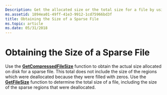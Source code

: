 ```yaml
---
Description: Get the allocated size or the total size for a file by using either the GetCompressedFileSize or the GetFileSize function.
ms.assetid: 1894ea01-49ff-41e3-9912-1cd75966bd3f
title: Obtaining the Size of a Sparse File
ms.topic: article
ms.date: 05/31/2018
---
```


# Obtaining the Size of a Sparse File

Use the [**GetCompressedFileSize**](/windows/desktop/api/fileapi/nf-fileapi-getcompressedfilesizea) function to obtain the actual size allocated on disk for a sparse file. This total does not include the size of the regions which were deallocated because they were filled with zeros. Use the [**GetFileSize**](/windows/desktop/api/FileAPI/nf-fileapi-getfilesize) function to determine the total size of a file, including the size of the sparse regions that were deallocated.

 

 



